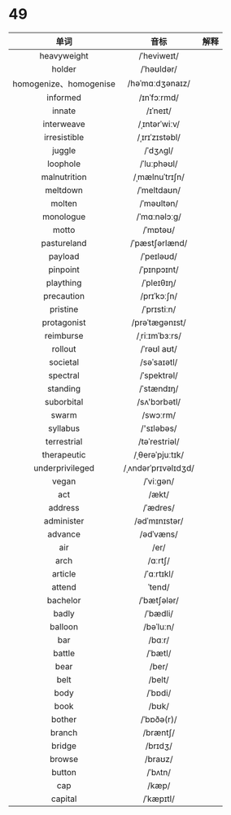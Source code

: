 # 49

|          单词          |        音标         | 解释 |
| :--------------------: | :-----------------: | :--: |
|      heavyweight       |     /ˈheviweɪt/     |      |
|         holder         |     /ˈhəʊldər/      |      |
| homogenize、homogenise |   /həˈmɑːdʒənaɪz/   |      |
|        informed        |     /ɪnˈfɔːrmd/     |      |
|         innate         |      /ɪˈneɪt/       |      |
|       interweave       |    /ˌɪntərˈwiːv/    |      |
|      irresistible      |   /ˌɪrɪˈzɪstəbl/    |      |
|         juggle         |      /ˈdʒʌɡl/       |      |
|        loophole        |     /ˈluːphəʊl/     |      |
|      malnutrition      |   /ˌmælnuˈtrɪʃn/    |      |
|        meltdown        |     /ˈmeltdaʊn/     |      |
|         molten         |     /ˈməʊltən/      |      |
|       monologue        |    /ˈmɑːnəlɔːɡ/     |      |
|         motto          |      /ˈmɒtəʊ/       |      |
|      pastureland       |   /ˈpæstʃərlænd/    |      |
|        payload         |     /ˈpeɪləʊd/      |      |
|        pinpoint        |     /ˈpɪnpɔɪnt/     |      |
|       plaything        |     /ˈpleɪθɪŋ/      |      |
|       precaution       |     /prɪˈkɔːʃn/     |      |
|        pristine        |     /ˈprɪstiːn/     |      |
|      protagonist       |   /prəˈtæɡənɪst/    |      |
|       reimburse        |   /ˌriːɪmˈbɜːrs/    |      |
|        rollout         |     /ˈrəʊl aʊt/     |      |
|        societal        |     /səˈsaɪətl/     |      |
|        spectral        |     /ˈspektrəl/     |      |
|        standing        |     /ˈstændɪŋ/      |      |
|       suborbital       |    /sʌ'bɔrbətl/     |      |
|         swarm          |      /swɔːrm/       |      |
|        syllabus        |     /'sɪləbəs/      |      |
|      terrestrial       |    /təˈrestriəl/    |      |
|      therapeutic       |   /ˌθerəˈpjuːtɪk/   |      |
|    underprivileged     | /ˌʌndərˈprɪvəlɪdʒd/ |      |
|         vegan          |      /ˈviːɡən/      |      |
|          act           |        /ækt/        |      |
|        address         |      /ˈædres/       |      |
|       administer       |    /ədˈmɪnɪstər/    |      |
|        advance         |      /ədˈvæns/      |      |
|          air           |        /er/         |      |
|          arch          |       /ɑːrtʃ/       |      |
|        article         |     /ˈɑːrtɪkl/      |      |
|         attend         |       ˈtend/        |      |
|        bachelor        |     /ˈbætʃələr/     |      |
|         badly          |      /ˈbædli/       |      |
|        balloon         |      /bəˈluːn/      |      |
|          bar           |       /bɑːr/        |      |
|         battle         |       /ˈbætl/       |      |
|          bear          |        /ber/        |      |
|          belt          |       /belt/        |      |
|          body          |       /ˈbɒdi/       |      |
|          book          |        /bʊk/        |      |
|         bother         |     /ˈbɒðə(r)/      |      |
|         branch         |      /bræntʃ/       |      |
|         bridge         |       /brɪdʒ/       |      |
|         browse         |       /braʊz/       |      |
|         button         |       /ˈbʌtn/       |      |
|          cap           |        /kæp/        |      |
|        capital         |      /ˈkæpɪtl/      |      |